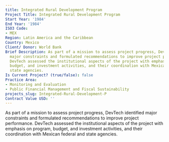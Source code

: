 ```yaml
---
title: Integrated Rural Development Program
Project Title: Integrated Rural Development Program
Start Year: '1984'
End Year: '1984'
ISO3 Code:
- MEX
Region: Latin America and the Caribbean
Country: Mexico
Client/ Donor: World Bank
Brief Description: As part of a mission to assess project progress, DevTech identified
  major constraints and formulated recommendations to improve project performance.
  DevTech assessed the institutional aspects of the project with emphasis on program,
  budget, and investment activities, and their coordination with Mexican federal and
  state agencies.
Is Current Project? (true/false): false
Practice Area:
- Monitoring and Evaluation
- Public Financial Management and Fiscal Sustainability
projects_slug: Integrated-Rural-Development-P
Contract Value USD: ''
---
```


As part of a mission to assess project progress, DevTech identified major constraints and formulated recommendations to improve project performance. DevTech assessed the institutional aspects of the project with emphasis on program, budget, and investment activities, and their coordination with Mexican federal and state agencies.